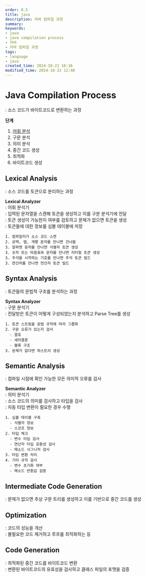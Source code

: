 ```yaml
---
order: 0.5
title: java
description: 자바 컴파일 과정
summary:
keywords:
- java
- java compilation process
- 자바
- 자바 컴파일 과정
tags:
- language
- java
created_time: 2024-10-21 16:16
modified_time: 2024-10-22 12:48
---
```


# Java Compilation Process
: 소스 코드가 바이트코드로 변환하는 과정  

**단계**
1. [어휘 분석](#lexical-analysis)
2. 구문 분석
3. 의미 분석
4. 중간 코드 생성
5. 최적화
6. 바이트코드 생성



## Lexical Analysis
: 소스 코드를 토큰으로 분리하는 과정  

**Lexical Analyzer**  
: 어휘 분석기  
: 입력된 문자열을 스캔해 토큰을 생성하고 이를 구분 분석기에 전달  
: 토큰 생성이 가능한지 여부를 검토하고 문제가 없으면 토큰을 생성  
: 토큰들에 대한 정보를 심볼 테이블에 저장  

```
1. 컴파일러가 소스 코드 스캔
2. 공백, 탭, 개행 문자를 만나면 건너뜀
3. 알파벳 문자를 만나면 식별자 토큰 생성
3. 숫자 또는 따옴표와 문자를 만나면 리터럴 토큰 생성
3. 주석을 시작하는 기호를 만나면 주석 토큰 빌드
3. 연산자를 만나면 연산자 토큰 빌드
```



## Syntax Analysis
: 토큰들의 문법적 구조를 분석하는 과정  

**Syntax Analyzer**  
: 구문 분석기  
: 전달받은 토큰이 어떻게 구성되었는지 분석하고 Parse Tree를 생성  

```
1. 토큰 스트림을 문법 규칙에 따라 그룹화
2. 구문 오류가 있는지 검사
  - 괄호
  - 세미콜론 
  - 블록 구조
3. 문제가 없다면 파스트리 생성
```



## Semantic Analysis
: 컴파일 시점에 확인 가능한 모든 의미적 오류를 검사  

**Semantic Analyzer**  
: 의미 분석기  
: 소스 코드의 의미를 검사하고 타입을 검사  
: 자동 타입 변환이 필요한 경우 수행  

```
1. 심볼 테이블 구축
  - 식별자 정보
  - 스코프 정보 
2. 타입 체크
  - 변수 타입 검사
  - 연산자 타입 호환성 검사
  - 메소드 시그니처 검사
3. 타입 변환 처리
4. 기타 규칙 검사
  - 변수 초기화 여부
  - 메소드 반환값 검증
```



## Intermediate Code Generation
: 문제가 없으면 추상 구문 트리를 생성하고 이를 기반으로 중간 코드를 생성  



## Optimization  
: 코드의 성능을 개선  
: 불필요한 코드 제거하고 루프를 최적화하는 등  



## Code Generation
: 최적화된 중간 코드를 바이트코드 변환  
: 변환된 바이트코드의 유효성을 검사하고 클래스 파일의 포맷을 검증  